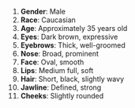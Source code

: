 1. **Gender**: Male
2. **Race**: Caucasian
3. **Age**: Approximately 35 years old
4. **Eyes**: Dark brown, expressive
5. **Eyebrows**: Thick, well-groomed
6. **Nose**: Broad, prominent
7. **Face**: Oval, smooth
8. **Lips**: Medium full, soft
9. **Hair**: Short, black, slightly wavy
10. **Jawline**: Defined, strong
11. **Cheeks**: Slightly rounded